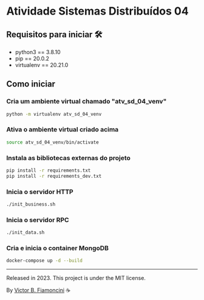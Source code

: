 # Atividade Sistemas Distribuídos 04

## Requisitos para iniciar 🛠

- python3 == 3.8.10
- pip == 20.0.2
- virtualenv == 20.21.0

## Como iniciar

### Cria um ambiente virtual chamado "atv_sd_04_venv"

```bash
python -m virtualenv atv_sd_04_venv
```

### Ativa o ambiente virtual criado acima

```bash
source atv_sd_04_venv/bin/activate
```

### Instala as bibliotecas externas do projeto

```bash
pip install -r requirements.txt
pip install -r requirements_dev.txt
```

### Inicia o servidor HTTP

```bash
./init_business.sh
```

### Inicia o servidor RPC

```bash
./init_data.sh
```

### Cria e inicia o container MongoDB

```bash
docker-compose up -d --build
```

----------
Released in 2023. This project is under the MIT license.

By [Victor B. Fiamoncini](https://github.com/Victor-Fiamoncini) ☕
